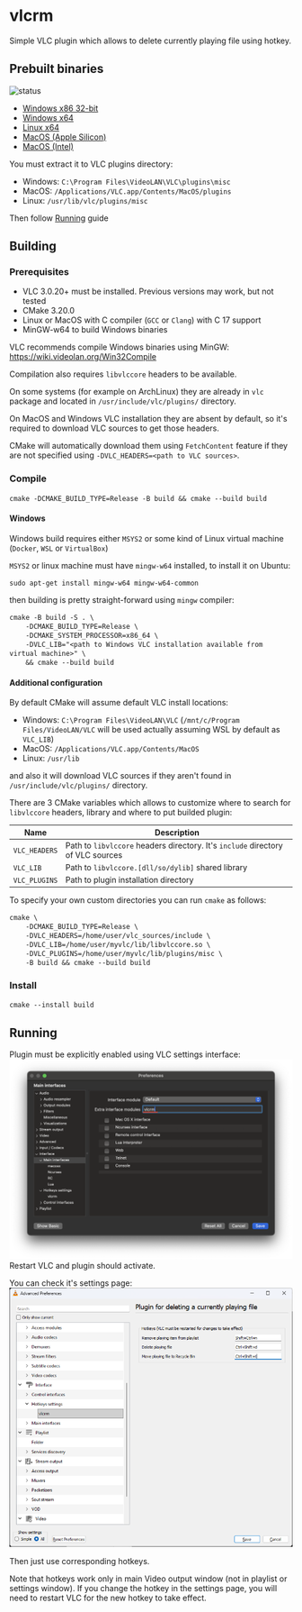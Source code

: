 # vlcrm

Simple VLC plugin which allows to delete currently playing file using hotkey.

## Prebuilt binaries

![status](https://github.com/acc15/vlcrm/actions/workflows/build.yml/badge.svg)

* [Windows x86 32-bit](https://github.com/acc15/vlcrm/releases/download/v1.1.0/vlcrm_win32.zip)
* [Windows x64](https://github.com/acc15/vlcrm/releases/download/v1.1.0/vlcrm_win64.zip)
* [Linux x64](https://github.com/acc15/vlcrm/releases/download/v1.1.0/vlcrm_linux.zip)
* [MacOS (Apple Silicon)](https://github.com/acc15/vlcrm/releases/download/v1.1.0/vlcrm_macos_arm64.zip)
* [MacOS (Intel)](https://github.com/acc15/vlcrm/releases/download/v1.1.0/vlcrm_macos_intel64.zip)

You must extract it to VLC plugins directory:

* Windows: `C:\Program Files\VideoLAN\VLC\plugins\misc`
* MacOS: `/Applications/VLC.app/Contents/MacOS/plugins`
* Linux: `/usr/lib/vlc/plugins/misc`

Then follow [Running](#running) guide

## Building

### Prerequisites

* VLC 3.0.20+ must be installed. Previous versions may work, but not tested
* CMake 3.20.0
* Linux or MacOS with C compiler (`GCC` or `Clang`) with C 17 support
* MinGW-w64 to build Windows binaries

VLC recommends compile Windows binaries using MinGW: https://wiki.videolan.org/Win32Compile

Compilation also requires `libvlccore` headers to be available.

On some systems (for example on ArchLinux) they are already in `vlc` package 
and located in `/usr/include/vlc/plugins/` directory.

On MacOS and Windows VLC installation they are absent by default, so it's required to download VLC sources to get those headers.

CMake will automatically download them using `FetchContent` feature if they are not specified using `-DVLC_HEADERS=<path to VLC sources>`.

### Compile

    cmake -DCMAKE_BUILD_TYPE=Release -B build && cmake --build build

#### Windows

Windows build requires either `MSYS2` or some kind of Linux virtual machine (`Docker`, `WSL` or `VirtualBox`)

`MSYS2` or linux machine must have `mingw-w64` installed, to install it on Ubuntu:

    sudo apt-get install mingw-w64 mingw-w64-common

then building is pretty straight-forward using `mingw` compiler:

    cmake -B build -S . \
        -DCMAKE_BUILD_TYPE=Release \
        -DCMAKE_SYSTEM_PROCESSOR=x86_64 \
        -DVLC_LIB="<path to Windows VLC installation available from virtual machine>" \
        && cmake --build build

#### Additional configuration

By default CMake will assume default VLC install locations:

* Windows: `C:\Program Files\VideoLAN\VLC` (`/mnt/c/Program Files/VideoLAN/VLC` will be used actually assuming WSL by default as `VLC_LIB`)
* MacOS: `/Applications/VLC.app/Contents/MacOS`
* Linux: `/usr/lib`

and also it will download VLC sources if they aren't found in `/usr/include/vlc/plugins/` directory. 

There are 3 CMake variables which allows to customize where to search for `libvlccore` headers, library and where to put builded plugin:

| Name          | Description                                                                     |
| ------------- | ------------------------------------------------------------------------------- |
| `VLC_HEADERS` | Path to `libvlccore` headers directory. It's `include` directory of VLC sources |
| `VLC_LIB`     | Path to `libvlccore.[dll/so/dylib]` shared library                              |
| `VLC_PLUGINS` | Path to plugin installation directory                                           |

To specify your own custom directories you can run `cmake` as follows:

    cmake \
        -DCMAKE_BUILD_TYPE=Release \
        -DVLC_HEADERS=/home/user/vlc_sources/include \
        -DVLC_LIB=/home/user/myvlc/lib/libvlccore.so \
        -DVLC_PLUGINS=/home/user/myvlc/lib/plugins/misc \
        -B build && cmake --build build

### Install

    cmake --install build

## Running

Plugin must be explicitly enabled using VLC settings interface:
![enable_vlcrm](images/enable_vlcrm.png)
Restart VLC and plugin should activate. 

You can check it's settings page:
![vlcrm_settings](images/vlcrm_settings.png)

Then just use corresponding hotkeys. 

Note that hotkeys work only in main Video output window (not in playlist or settings window).
If you change the hotkey in the settings page, you will need to restart VLC for the new hotkey to take effect.
